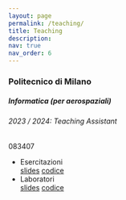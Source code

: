 ```yaml
---
layout: page
permalink: /teaching/
title: Teaching
description:
nav: true
nav_order: 6
---
```


<div class="teaching">

<h3 class="mt-4">Politecnico di Milano</h3>

<div class="card mt-3">
  <div class="p-3">
    <div class="row">
      <div class="col-sm-10">
        <h5 class="font-weight-bold">Informatica (per aerospaziali)</h5>
    	<h6 class="font-italic mt-2 mt-sm-0">2023 / 2024: Teaching Assistant</h6>
      </div>
      <div class="col-sm-2 text-sm-right">
        <span class="badge">
            083407
        </span>
      </div>
    </div>
    <ul class="card-text font-weight-light list-group list-group-flush">
      <li class="list-group-item">
		<div class="row">
			<div class="col-sm-9">
            	Esercitazioni
          </div>
          <div class="col-sm-3">
            <a href="/assets/misc/teaching/InfoAER-2023-2024-Esercitazioni-slide.zip" target="_blank" rel="noopener noreferrer">slides</a> 
            <a href="/assets/misc/teaching/InfoAER-2023-2024-Esercitazioni-codice.zip" target="_blank" rel="noopener noreferrer">codice</a>
          </div>
        </div>
      </li>
      <li class="list-group-item">
		<div class="row">
			<div class="col-sm-9">
            	Laboratori
          </div>
          <div class="col-sm-3">
            <a href="/assets/misc/InfoAER-2023-2024-Laboratori-slide.zip" target="_blank" rel="noopener noreferrer">slides</a> 
            <a href="/assets/misc/InfoAER-2023-2024-Laboratori-codice.zip" target="_blank" rel="noopener noreferrer">codice</a>
          </div>
        </div>
      </li>
    </ul>
  </div>
</div>

</div>
